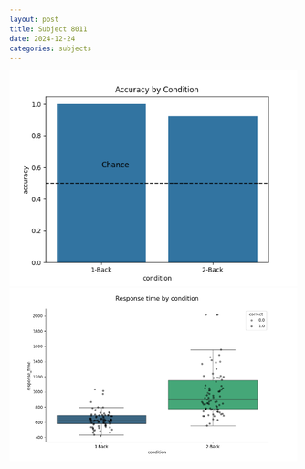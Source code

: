 ```yaml
---
layout: post
title: Subject 8011
date: 2024-12-24
categories: subjects
---
```


![](data/8011/run-13/8011_ATS_acc.png)
![](data/8011/run-13/8011_ATS_rt.png)
